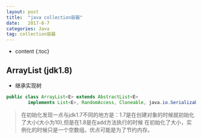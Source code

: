 ```yaml
---
layout: post
title:  "java collection容器"
date:   2017-8-7
categories: Java
tag: collection容器
---
```



* content
{:toc}


## ArrayList (jdk1.8)

- 继承实现树

```java
public class ArrayList<E> extends AbstractList<E>
        implements List<E>, RandomAccess, Cloneable, java.io.Serializable
```
> 在初始化发现一点与jdk1.7不同的地方是：1.7是在创建对象的时候就初始化了大小(大小为10),但是在1.8是在add方法执行的时候
在初始化了大小，实例化的时候只是一个空数组。优点可能是为了节约内存。